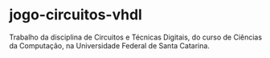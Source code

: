 # jogo-circuitos-vhdl
Trabalho da disciplina de Circuitos e Técnicas Digitais, do curso de Ciências da Computação, na Universidade Federal de Santa Catarina.
